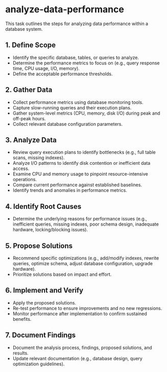 # analyze-data-performance

This task outlines the steps for analyzing data performance within a database system.

## 1. Define Scope

- Identify the specific database, tables, or queries to analyze.
- Determine the performance metrics to focus on (e.g., query response time, CPU usage, I/O, memory).
- Define the acceptable performance thresholds.

## 2. Gather Data

- Collect performance metrics using database monitoring tools.
- Capture slow-running queries and their execution plans.
- Gather system-level metrics (CPU, memory, disk I/O) during peak and off-peak hours.
- Collect relevant database configuration parameters.

## 3. Analyze Data

- Review query execution plans to identify bottlenecks (e.g., full table scans, missing indexes).
- Analyze I/O patterns to identify disk contention or inefficient data access.
- Examine CPU and memory usage to pinpoint resource-intensive operations.
- Compare current performance against established baselines.
- Identify trends and anomalies in performance metrics.

## 4. Identify Root Causes

- Determine the underlying reasons for performance issues (e.g., inefficient queries, missing indexes, poor schema design, inadequate hardware, locking/blocking issues).

## 5. Propose Solutions

- Recommend specific optimizations (e.g., add/modify indexes, rewrite queries, optimize schema, adjust database configuration, upgrade hardware).
- Prioritize solutions based on impact and effort.

## 6. Implement and Verify

- Apply the proposed solutions.
- Re-test performance to ensure improvements and no new regressions.
- Monitor performance after implementation to confirm sustained benefits.

## 7. Document Findings

- Document the analysis process, findings, proposed solutions, and results.
- Update relevant documentation (e.g., database design, query optimization guidelines).
